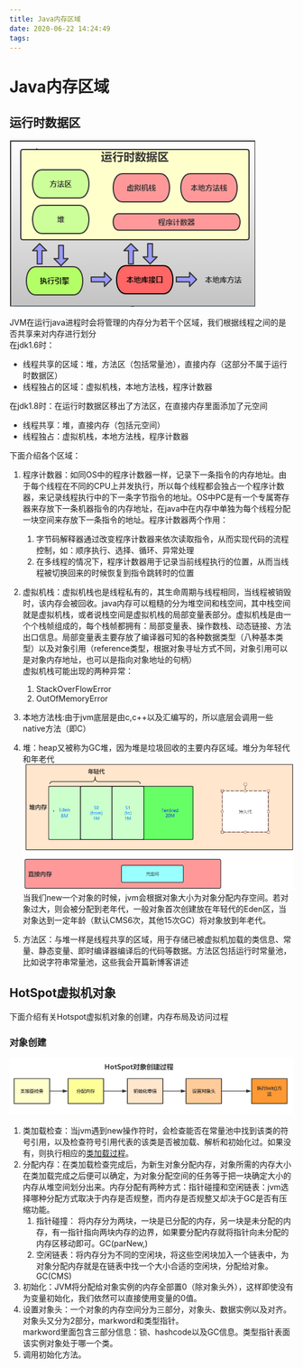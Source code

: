 ```yaml
---
title: Java内存区域
date: 2020-06-22 14:24:49
tags:
---
```

# Java内存区域

## 运行时数据区
<!-- ![java运行时数据区](../picture/java运行时数据区.png)   -->
<!-- {% asset_img java运行时数据区.png java运行时数据区%}   -->
![运行时数据区](2020-06-23-08-51-47.png)

JVM在运行java进程时会将管理的内存分为若干个区域，我们根据线程之间的是否共享来对内存进行划分    
在jdk1.6时：  
-  线程共享的区域：堆，方法区（包括常量池），直接内存（这部分不属于运行时数据区）   
-  线程独占的区域：虚拟机栈，本地方法栈，程序计数器

在jdk1.8时：在运行时数据区移出了方法区，在直接内存里面添加了元空间  
-  线程共享：堆，直接内存（包括元空间）  
-  线程独占：虚拟机栈，本地方法栈，程序计数器  

下面介绍各个区域：
1. 程序计数器：如同OS中的程序计数器一样，记录下一条指令的内存地址。由于每个线程在不同的CPU上并发执行，所以每个线程都会独占一个程序计数器，来记录线程执行中的下一条字节指令的地址。OS中PC是有一个专属寄存器来存放下一条机器指令的内存地址，在java中在内存中单独为每个线程分配一块空间来存放下一条指令的地址。程序计数器两个作用：  
    1. 字节码解释器通过改变程序计数器来依次读取指令，从而实现代码的流程控制，如：顺序执行、选择、循环、异常处理
    2. 在多线程的情况下，程序计数器用于记录当前线程执行的位置，从而当线程被切换回来的时候恢复到指令跳转时的位置  
2. 虚拟机栈：虚拟机栈也是线程私有的，其生命周期与线程相同，当线程被销毁时，该内存会被回收。java内存可以粗糙的分为堆空间和栈空间，其中栈空间就是虚拟机栈，或者说栈空间是虚拟机栈的局部变量表部分。虚拟机栈是由一个个栈帧组成的，每个栈帧都拥有：局部变量表、操作数栈、动态链接、方法出口信息。局部变量表主要存放了编译器可知的各种数据类型（八种基本类型）以及对象引用（reference类型，根据对象寻址方式不同，对象引用可以是对象内存地址，也可以是指向对象地址的句柄）  
虚拟机栈可能出现的两种异常：
    1. StackOverFlowError
    2. OutOfMemoryError
3. 本地方法栈:由于jvm底层是由c,c++以及汇编写的，所以底层会调用一些native方法（即C）

4. 堆：heap又被称为GC堆，因为堆是垃圾回收的主要内存区域。堆分为年轻代和年老代  
![java堆](2020-06-23-08-55-09.png)  
当我们new一个对象的时候，jvm会根据对象大小为对象分配内存空间。若对象过大，则会被分配到老年代，一般对象首次创建放在年轻代的Eden区，当对象达到一定年龄（默认CMS6次，其他15次GC）将对象放到年老代。  

5. 方法区：与堆一样是线程共享的区域，用于存储已被虚拟机加载的类信息、常量、静态变量、即时编译器编译后的代码等数据。方法区包括运行时常量池，比如说字符串常量池，这些我会开篇新博客讲述

## HotSpot虚拟机对象
下面介绍有关Hotspot虚拟机对象的创建，内存布局及访问过程
### 对象创建
![Hotspot对象创建过程](2020-06-23-09-03-36.png)  
1. 类加载检查：当jvm遇到new操作符时，会检查能否在常量池中找到该类的符号引用，以及检查符号引用代表的该类是否被加载、解析和初始化过。如果没有，则执行相应的[类加载过程]()。
2. 分配内存：在类加载检查完成后，为新生对象分配内存，对象所需的内存大小在类加载完成之后便可以确定，为对象分配空间的任务等于把一块确定大小的内存从堆空间划分出来。内存分配有两种方式：指针碰撞和空闲链表：jvm选择哪种分配方式取决于内存是否规整，而内存是否规整又却决于GC是否有压缩功能。  
    1. 指针碰撞： 将内存分为两块，一块是已分配的内存，另一块是未分配的内存，有一指针指向两块内存的边界，如果要分配内存就将指针向未分配的内存区移动即可。GC(parNew,)  
    2. 空闲链表：将内存分为不同的空闲块，将这些空闲块加入一个链表中，为对象分配内存就是在链表中找一个大小合适的空闲块，分配给对象。 GC(CMS)
3. 初始化：JVM将分配给对象实例的内存全部置0（除对象头外），这样即使没有为变量初始化，我们依然可以直接使用变量的0值。
4. 设置对象头：一个对象的内存空间分为三部分，对象头、数据实例以及对齐。对象头又分为2部分，markword和类型指针。  
markword里面包含三部分信息：锁、hashcode以及GC信息。类型指针表面该实例对象处于哪一个类。
5. 调用初始化方法。